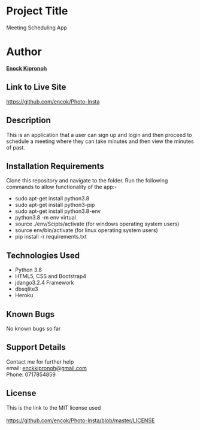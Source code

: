 
# Project Title
Meeting Scheduling App

# Author
**[Enock Kipronoh](https://github.com/encok)**

## Link to Live Site 
https://github.com/encok/Photo-Insta



## Description
This is an application that a user can sign up and login and then proceed to schedule a meeting where they can take minutes and then view the minutes of past.



## Installation Requirements
Clone this repository and navigate to the folder.
Run the following commands to allow functionality of the app:-

* sudo apt-get install python3.8
* sudo apt-get install python3-pip
* sudo apt-get install python3.8-env
* python3.8 -m env virtual
* source ./env/Scipts/activate (for windows operating system users)
* source env/bin/activate (for linux operating system users)
* pip install -r requirements.txt



## Technologies Used
* Python 3.8
* HTML5, CSS and Bootstrap4
* jdango3.2.4 Framework
* dbsqlite3
* Heroku

## Known Bugs
No known bugs so far

## Support Details
Contact me for further help<br/> 
email: enckkipronoh@gmail.com<br/>
Phone: 0717854859
## License
This is the link to the MIT license used<br/><br/>
https://github.com/encok/Photo-Insta/blob/master/LICENSE


